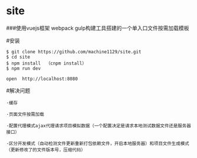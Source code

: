 # site
###使用vuejs框架 webpack gulp构建工具搭建的一个单入口文件按需加载模板

#安装
```
$ git clone https://github.com/machine1129/site.git
$ cd site
$ npm install  （cnpm install）
$ npm run dev

open  http://localhost:8080
```

#解决问题
```
·缓存

·页面文件按需加载

·配置代理模式ajax代理请求项目模拟数据（一个配置决定是请求本地测试数据文件还是服务器接口）

·区分开发模式（自动检测文件更新重新打包依赖文件，开启本地服务器）和项目文件生成模式（更新修改了的文件版本号，压缩代码）
```
